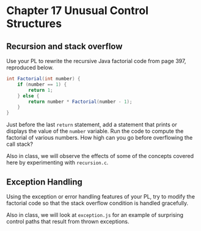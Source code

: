 # Chapter 17 Unusual Control Structures

## Recursion and stack overflow

Use your PL to rewrite the recursive Java factorial code from page 397, reproduced below.

```java
int Factorial(int number) {
    if (number == 1) {
        return 1;
    } else {
        return number * Factorial(number - 1);
    }
}
```

Just before the last `return` statement, add a statement that prints or displays the value of the `number` variable. Run the code to compute the factorial of various numbers. How high can you go before overflowing the call stack?

Also in class, we will observe the effects of some of the concepts covered here by experimenting with `recursion.c`.

## Exception Handling

Using the exception or error handling features of your PL, try to modify the factorial code so that the stack overflow condition is handled gracefully. 

Also in class, we will look at `exception.js` for an example of surprising control paths that result from thrown exceptions.
